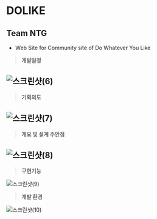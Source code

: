 # DOLIKE

## Team NTG
- Web Site for Community site of Do Whatever You Like

> **개발일정**

![스크린샷(6)](https://user-images.githubusercontent.com/84160340/136980916-1661cdbc-90b0-4278-abf8-0e6987a6244b.png)
---
> **기획의도**

![스크린샷(7)](https://user-images.githubusercontent.com/84160340/136981631-b9dcd142-0489-4f2c-9d9a-dac1525585e9.png)
---
> **개요 및 설계 주안점**

![스크린샷(8)](https://user-images.githubusercontent.com/84160340/136981661-44605ffc-bda5-401d-b284-a405766d2fd7.png)
---
> **구현기능**

![스크린샷(9)](https://user-images.githubusercontent.com/84160340/136981677-7307e02b-12b7-400f-a4ea-67f6a00e5673.png)

> **개발 환경**

![스크린샷(10)](https://user-images.githubusercontent.com/84160340/136984454-f7df9b74-b084-4f4d-9f4b-8705936d962e.png)

